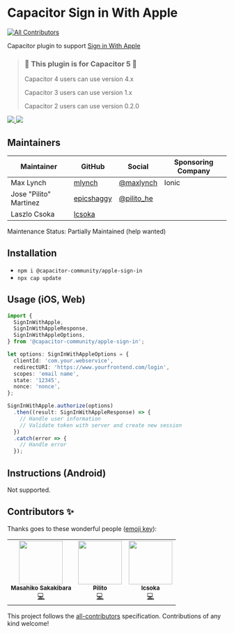 # Capacitor Sign in With Apple

<!-- ALL-CONTRIBUTORS-BADGE:START - Do not remove or modify this section -->

[![All Contributors](https://img.shields.io/badge/all_contributors-3-orange.svg?style=flat-square)](#contributors-)

<!-- ALL-CONTRIBUTORS-BADGE:END -->

Capacitor plugin to support [Sign in With Apple](https://developer.apple.com/sign-in-with-apple/get-started/)

> ### :rotating_light: This plugin is for Capacitor 5 :rotating_light:
>
>
> Capacitor 4 users can use version 4.x
>
> Capacitor 3 users can use version 1.x
>
> Capacitor 2 users can use version 0.2.0

<!-- Badges -->
<a href="https://npmjs.com/package/@capacitor-community/apple-sign-in">
  <img src="https://img.shields.io/npm/v/@capacitor-community/apple-sign-in.svg">
</a>
<a href="https://npmjs.com/package/@capacitor-community/apple-sign-in">
  <img src="https://img.shields.io/npm/l/@capacitor-community/apple-sign-in.svg">
</a>

## Maintainers

| Maintainer             | GitHub                                      | Social                                      | Sponsoring Company |
| ---------------------- | ------------------------------------------- | ------------------------------------------- | ------------------ |
| Max Lynch              | [mlynch](https://github.com/mlynch)         | [@maxlynch](https://twitter.com/maxlynch)   | Ionic              |
| Jose "Pilito" Martinez | [epicshaggy](https://github.com/epicshaggy) | [@pilito_he](https://twitter.com/pilito_he) |                    |
| Laszlo Csoka           | [lcsoka](https://github.com/lcsoka)         |                                             |                    |

Maintenance Status: Partially Maintained (help wanted)

## Installation

- `npm i @capacitor-community/apple-sign-in`
- `npx cap update`

## Usage (iOS, Web)

```ts
import {
  SignInWithApple,
  SignInWithAppleResponse,
  SignInWithAppleOptions,
} from '@capacitor-community/apple-sign-in';

let options: SignInWithAppleOptions = {
  clientId: 'com.your.webservice',
  redirectURI: 'https://www.yourfrontend.com/login',
  scopes: 'email name',
  state: '12345',
  nonce: 'nonce',
};

SignInWithApple.authorize(options)
  .then((result: SignInWithAppleResponse) => {
    // Handle user information
    // Validate token with server and create new session
  })
  .catch(error => {
    // Handle error
  });
```

###

## Instructions (Android)

Not supported.

## Contributors ✨

Thanks goes to these wonderful people ([emoji key](https://allcontributors.org/docs/en/emoji-key)):

<!-- ALL-CONTRIBUTORS-LIST:START - Do not remove or modify this section -->
<!-- prettier-ignore-start -->
<!-- markdownlint-disable -->
<table>
  <tr>
    <td align="center"><a href="https://rdlabo.jp"><img src="https://avatars1.githubusercontent.com/u/9690024?v=4?s=100" width="100px;" alt=""/><br /><sub><b>Masahiko Sakakibara</b></sub></a><br /><a href="https://github.com/capacitor-community/apple-sign-in/commits?author=rdlabo" title="Code">💻</a></td>
    <td align="center"><a href="https://github.com/epicshaggy"><img src="https://avatars0.githubusercontent.com/u/50883345?v=4?s=100" width="100px;" alt=""/><br /><sub><b>Pilito</b></sub></a><br /><a href="https://github.com/capacitor-community/apple-sign-in/commits?author=epicshaggy" title="Code">💻</a></td>
    <td align="center"><a href="https://github.com/epicshaggy"><img src="https://avatars.githubusercontent.com/u/9068178?v=4?s=100" width="100px;" alt=""/><br /><sub><b>lcsoka</b></sub></a><br /><a href="https://github.com/capacitor-community/apple-sign-in/commits?author=lcsoka" title="Code">💻</a></td>
  </tr>
</table>

<!-- markdownlint-restore -->
<!-- prettier-ignore-end -->

<!-- ALL-CONTRIBUTORS-LIST:END -->

This project follows the [all-contributors](https://github.com/all-contributors/all-contributors) specification. Contributions of any kind welcome!
